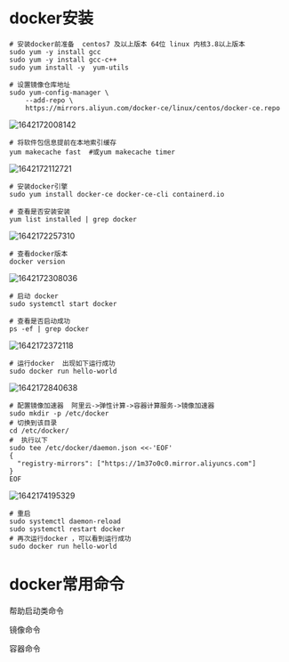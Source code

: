 # docker安装


```shell
# 安装docker前准备  centos7 及以上版本 64位 linux 内核3.8以上版本
sudo yum -y install gcc
sudo yum -y install gcc-c++
sudo yum install -y  yum-utils
```

```shell
# 设置镜像仓库地址
sudo yum-config-manager \
    --add-repo \
    https://mirrors.aliyun.com/docker-ce/linux/centos/docker-ce.repo
```

![1642172008142](E:\GitHubProject\test\img\1642172008142.png)

```shell
# 将软件包信息提前在本地索引缓存
yum makecache fast  #或yum makecache timer
```

![1642172112721](E:\GitHubProject\test\img\1642172112721.png)

```shell
# 安装docker引擎
sudo yum install docker-ce docker-ce-cli containerd.io 
```

```shell
# 查看是否安装安装
yum list installed | grep docker
```

![1642172257310](E:\GitHubProject\test\img\1642172257310.png)

```shell
# 查看docker版本
docker version
```

![1642172308036](E:\GitHubProject\test\img\1642172308036.png)

```shell
# 启动 docker
sudo systemctl start docker
```

```shell
# 查看是否启动成功
ps -ef | grep docker
```

![1642172372118](E:\GitHubProject\test\img\1642172372118.png)

```shell
# 运行docker  出现如下运行成功
sudo docker run hello-world
```

![1642172840638](E:\GitHubProject\test\img\1642172840638.png)

```shell
# 配置镜像加速器  阿里云->弹性计算->容器计算服务->镜像加速器
sudo mkdir -p /etc/docker
# 切换到该目录
cd /etc/docker/
#  执行以下
sudo tee /etc/docker/daemon.json <<-'EOF'
{
  "registry-mirrors": ["https://1m37o0c0.mirror.aliyuncs.com"]
}
EOF
```

![1642174195329](C:\Users\liuyouyun\AppData\Roaming\Typora\typora-user-images\1642174195329.png)

```shell
# 重启
sudo systemctl daemon-reload
sudo systemctl restart docker
# 再次运行docker ，可以看到运行成功
sudo docker run hello-world
```

# docker常用命令

帮助启动类命令

镜像命令

容器命令